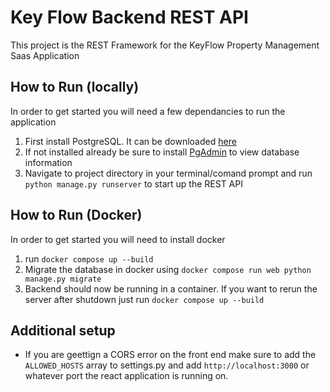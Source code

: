 # Key Flow Backend REST API

This project is the REST Framework for the KeyFlow Property Management Saas Application

## How to Run (locally)
In order to get started you will need a few dependancies to run the application

1. First install PostgreSQL. It can be downloaded [here](https://www.enterprisedb.com/downloads/postgres-postgresql-downloads)
2. If not installed already be sure to install [PgAdmin](https://www.pgadmin.org/download/) to view database information
3. Navigate to project directory in your terminal/comand prompt and run `python manage.py runserver` to start up the REST API

## How to Run (Docker)
In order to get started you will need to install docker

1. run `docker compose up --build`
2. Migrate the database in docker using `docker compose run web python manage.py migrate`
3. Backend should now be running in a container. If you want to rerun the server after shutdown just run `docker compose up --build`

## Additional setup
- If you are geettign a CORS error on the front end make sure to add the `ALLOWED_HOSTS` array to settings.py and add `http://localhost:3000` or whatever port the react application is running on.
